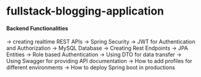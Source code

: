 # fullstack-blogging-application

#### Backend Functionalities
-> creating realtime REST APIs
-> Spring Security
-> JWT for Authentication and Authorization
-> MySQL Database
-> Creating Rest Endpoints
-> JPA Entities
-> Role based Authentication
-> Using DTO for data transfer
-> Using Swagger for providing API documentation
-> How to add profiles for  different environments
-> How to deploy Spring boot in productions
